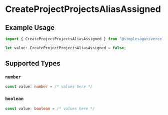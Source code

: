 # CreateProjectProjectsAliasAssigned

## Example Usage

```typescript
import { CreateProjectProjectsAliasAssigned } from "@simplesagar/vercel/models/createprojectop.js";

let value: CreateProjectProjectsAliasAssigned = false;
```

## Supported Types

### `number`

```typescript
const value: number = /* values here */
```

### `boolean`

```typescript
const value: boolean = /* values here */
```

